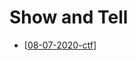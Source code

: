 # Show and Tell

- [[08-07-2020-ctf]]


[//begin]: # "Autogenerated link references for markdown compatibility"
[08-07-2020-ctf]: 08-07-2020-ctf "CTF (Capture The Flag) By Saurav Hiremath"
[//end]: # "Autogenerated link references"